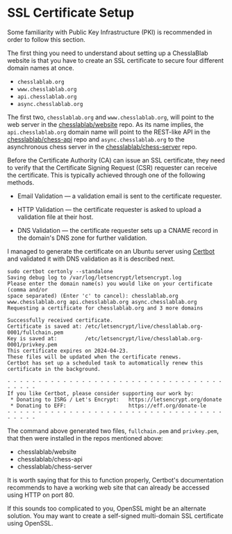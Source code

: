# SSL Certificate Setup

Some familiarity with Public Key Infrastructure (PKI) is recommended in order to follow this section.

The first thing you need to understand about setting up a ChesslaBlab website is that you have to create an SSL certificate to secure four different domain names at once.

- `chesslablab.org`
- `www.chesslablab.org`
- `api.chesslablab.org`
- `async.chesslablab.org`

The first two, `chesslablab.org` and `www.chesslablab.org`, will point to the web server in the [chesslablab/website](https://github.com/chesslablab/website) repo. As its name implies, the `api.chesslablab.org` domain name will point to the REST-like API in the [chesslablab/chess-api](https://github.com/chesslablab/chess-api) repo and `async.chesslablab.org` to the asynchronous chess server in the [chesslablab/chess-server](https://github.com/chesslablab/chess-server) repo.

Before the Certificate Authority (CA) can issue an SSL certificate, they need to verify that the Certificate Signing Request (CSR) requester can receive the certificate. This is typically achieved through one of the following methods.

- Email Validation — a validation email is sent to the certificate requester.

- HTTP Validation — the certificate requester is asked to upload a validation file at their host.

- DNS Validation — the certificate requester sets up a CNAME record in the domain's DNS zone for further validation.

I managed to generate the certificate on an Ubuntu server using [Certbot](https://certbot.eff.org/) and validated it with DNS validation as it is described next.

```text
sudo certbot certonly --standalone
Saving debug log to /var/log/letsencrypt/letsencrypt.log
Please enter the domain name(s) you would like on your certificate (comma and/or
space separated) (Enter 'c' to cancel): chesslablab.org www.chesslablab.org api.chesslablab.org async.chesslablab.org
Requesting a certificate for chesslablab.org and 3 more domains

Successfully received certificate.
Certificate is saved at: /etc/letsencrypt/live/chesslablab.org-0001/fullchain.pem
Key is saved at:         /etc/letsencrypt/live/chesslablab.org-0001/privkey.pem
This certificate expires on 2024-04-23.
These files will be updated when the certificate renews.
Certbot has set up a scheduled task to automatically renew this certificate in the background.

- - - - - - - - - - - - - - - - - - - - - - - - - - - - - - - - - - - - - - - -
If you like Certbot, please consider supporting our work by:
 * Donating to ISRG / Let's Encrypt:   https://letsencrypt.org/donate
 * Donating to EFF:                    https://eff.org/donate-le
- - - - - - - - - - - - - - - - - - - - - - - - - - - - - - - - - - - - - - - -
```

The command above generated two files, `fullchain.pem` and `privkey.pem`, that then were installed in the repos mentioned above:

- chesslablab/website
- chesslablab/chess-api
- chesslablab/chess-server

It is worth saying that for this to function properly, Certbot's documentation recommends to have a working web site that can already be accessed using HTTP on port 80.

If this sounds too complicated to you, OpenSSL might be an alternate solution. You may want to create a self-signed multi-domain SSL certificate using OpenSSL.
